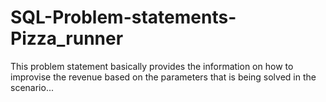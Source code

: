 # SQL-Problem-statements-Pizza_runner
This problem statement basically provides the information on how to improvise the revenue based on the parameters that is being solved in the scenario... 
